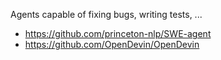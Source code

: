 Agents capable of fixing bugs, writing tests, ...

- https://github.com/princeton-nlp/SWE-agent  
- https://github.com/OpenDevin/OpenDevin

